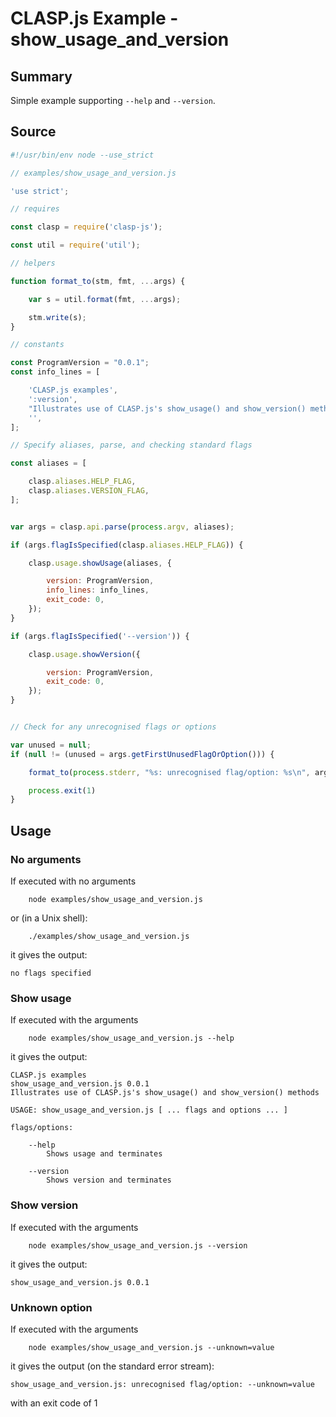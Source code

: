 # CLASP.js Example - **show_usage_and_version**

## Summary

Simple example supporting ```--help``` and ```--version```.

## Source

```javascript
#!/usr/bin/env node --use_strict

// examples/show_usage_and_version.js

'use strict';

// requires

const clasp = require('clasp-js');

const util = require('util');

// helpers

function format_to(stm, fmt, ...args) {

	var s = util.format(fmt, ...args);

	stm.write(s);
}

// constants

const ProgramVersion = "0.0.1";
const info_lines = [

	'CLASP.js examples',
	':version',
	"Illustrates use of CLASP.js's show_usage() and show_version() methods",
	'',
];

// Specify aliases, parse, and checking standard flags

const aliases = [

	clasp.aliases.HELP_FLAG,
	clasp.aliases.VERSION_FLAG,
];


var args = clasp.api.parse(process.argv, aliases);

if (args.flagIsSpecified(clasp.aliases.HELP_FLAG)) {

	clasp.usage.showUsage(aliases, {

		version: ProgramVersion,
		info_lines: info_lines,
		exit_code: 0,
	});
}

if (args.flagIsSpecified('--version')) {

	clasp.usage.showVersion({

		version: ProgramVersion,
		exit_code: 0,
	});
}


// Check for any unrecognised flags or options

var unused = null;
if (null != (unused = args.getFirstUnusedFlagOrOption())) {

	format_to(process.stderr, "%s: unrecognised flag/option: %s\n", args.program_name, unused.name);

	process.exit(1)
}
```

## Usage

### No arguments

If executed with no arguments

```
    node examples/show_usage_and_version.js
```

or (in a Unix shell):

```
    ./examples/show_usage_and_version.js
```

it gives the output:

```
no flags specified
```

### Show usage

If executed with the arguments

```
    node examples/show_usage_and_version.js --help
```

it gives the output:

```
CLASP.js examples
show_usage_and_version.js 0.0.1
Illustrates use of CLASP.js's show_usage() and show_version() methods

USAGE: show_usage_and_version.js [ ... flags and options ... ]

flags/options:

	--help
		Shows usage and terminates

	--version
		Shows version and terminates
```

### Show version

If executed with the arguments

```
    node examples/show_usage_and_version.js --version
```

it gives the output:

```
show_usage_and_version.js 0.0.1
```

### Unknown option

If executed with the arguments

```
    node examples/show_usage_and_version.js --unknown=value
```

it gives the output (on the standard error stream):

```
show_usage_and_version.js: unrecognised flag/option: --unknown=value
```

with an exit code of 1


